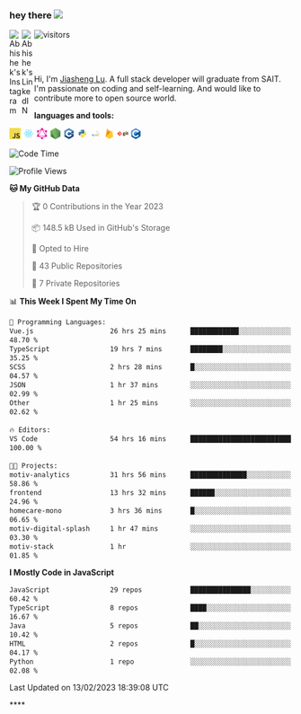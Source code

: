 ### hey there <img src="https://media.giphy.com/media/hvRJCLFzcasrR4ia7z/giphy.gif" width="25px">
<a href="https://www.instagram.com/jiashengluljs/">
  <img align="left" alt="Abhishek's Instagram" width="22px" src="https://raw.githubusercontent.com/hussainweb/hussainweb/main/icons/instagram.png" />
</a>
<a href="https://www.linkedin.com/in/jiashenglujob/">
  <img align="left" alt="Abhishek's LinkedIN" width="22px" src="https://raw.githubusercontent.com/peterthehan/peterthehan/master/assets/linkedin.svg" />
</a>

![visitors](https://visitor-badge.glitch.me/badge?page_id=jonsnowljs.visitor-badge&left_color=green&right_color=red)

<br />
<br />

Hi, I'm [Jiasheng Lu](https://jonsnowljs.github.io/portfolio/). A full stack developer will graduate from SAIT. I'm passionate on coding and self-learning. And would like to contribute more to open source world.

**languages and tools:**  

<code><img height="20" src="https://raw.githubusercontent.com/github/explore/80688e429a7d4ef2fca1e82350fe8e3517d3494d/topics/javascript/javascript.png"></code>
<code><img height="20" src="https://raw.githubusercontent.com/github/explore/80688e429a7d4ef2fca1e82350fe8e3517d3494d/topics/react/react.png"></code>
<code><img height="20" src="https://raw.githubusercontent.com/github/explore/5c058a388828bb5fde0bcafd4bc867b5bb3f26f3/topics/graphql/graphql.png"></code>
<code><img height="20" src="https://raw.githubusercontent.com/github/explore/80688e429a7d4ef2fca1e82350fe8e3517d3494d/topics/nodejs/nodejs.png"></code>
<code><img height="20" src="https://raw.githubusercontent.com/github/explore/80688e429a7d4ef2fca1e82350fe8e3517d3494d/topics/cpp/cpp.png"></code>
<code><img height="20" src="https://raw.githubusercontent.com/github/explore/80688e429a7d4ef2fca1e82350fe8e3517d3494d/topics/python/python.png"></code>
<code><img height="20" src="https://raw.githubusercontent.com/github/explore/80688e429a7d4ef2fca1e82350fe8e3517d3494d/topics/mysql/mysql.png"></code>
<code><img height="20" src="https://raw.githubusercontent.com/github/explore/80688e429a7d4ef2fca1e82350fe8e3517d3494d/topics/firebase/firebase.png"></code>
<code><img height="20" src="https://raw.githubusercontent.com/github/explore/80688e429a7d4ef2fca1e82350fe8e3517d3494d/topics/git/git.png"></code>
<code><img height="20" src="https://github.com/jonsnowljs/portfolio/blob/master/src/assets/img/skill/c.svg"></code>


<!--START_SECTION:waka-->
![Code Time](http://img.shields.io/badge/Code%20Time-1%2C593%20hrs%2054%20mins-blue)

![Profile Views](http://img.shields.io/badge/Profile%20Views-0-blue)

**🐱 My GitHub Data** 

> 🏆 0 Contributions in the Year 2023
 > 
> 📦 148.5 kB Used in GitHub's Storage 
 > 
> 💼 Opted to Hire
 > 
> 📜 43 Public Repositories 
 > 
> 🔑 7 Private Repositories  
 > 
📊 **This Week I Spent My Time On** 

```text
💬 Programming Languages: 
Vue.js                   26 hrs 25 mins      ████████████░░░░░░░░░░░░░   48.70 % 
TypeScript               19 hrs 7 mins       ████████░░░░░░░░░░░░░░░░░   35.25 % 
SCSS                     2 hrs 28 mins       █░░░░░░░░░░░░░░░░░░░░░░░░   04.57 % 
JSON                     1 hr 37 mins        ░░░░░░░░░░░░░░░░░░░░░░░░░   02.99 % 
Other                    1 hr 25 mins        ░░░░░░░░░░░░░░░░░░░░░░░░░   02.62 % 

🔥 Editors: 
VS Code                  54 hrs 16 mins      █████████████████████████   100.00 % 

🐱‍💻 Projects: 
motiv-analytics          31 hrs 56 mins      ██████████████░░░░░░░░░░░   58.86 % 
frontend                 13 hrs 32 mins      ██████░░░░░░░░░░░░░░░░░░░   24.96 % 
homecare-mono            3 hrs 36 mins       █░░░░░░░░░░░░░░░░░░░░░░░░   06.65 % 
motiv-digital-splash     1 hr 47 mins        ░░░░░░░░░░░░░░░░░░░░░░░░░   03.30 % 
motiv-stack              1 hr                ░░░░░░░░░░░░░░░░░░░░░░░░░   01.85 % 

```

**I Mostly Code in JavaScript** 

```text
JavaScript               29 repos            ███████████████░░░░░░░░░░   60.42 % 
TypeScript               8 repos             ████░░░░░░░░░░░░░░░░░░░░░   16.67 % 
Java                     5 repos             ██░░░░░░░░░░░░░░░░░░░░░░░   10.42 % 
HTML                     2 repos             █░░░░░░░░░░░░░░░░░░░░░░░░   04.17 % 
Python                   1 repo              ░░░░░░░░░░░░░░░░░░░░░░░░░   02.08 % 

```



 Last Updated on 13/02/2023 18:39:08 UTC
<!--END_SECTION:waka-->****
